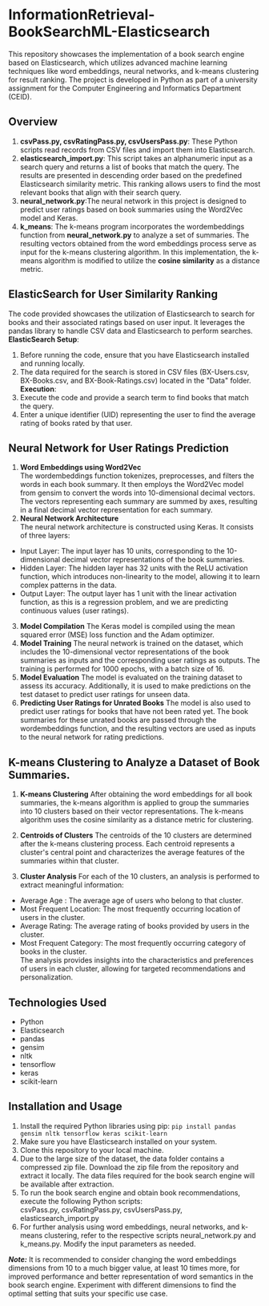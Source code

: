 # InformationRetrieval-BookSearchML-Elasticsearch
This repository showcases the implementation of a book search engine based on Elasticsearch, which utilizes advanced machine learning techniques like word embeddings, neural networks, and k-means clustering for result ranking. The project is developed in Python as part of a university assignment for the Computer Engineering and Informatics Department (CEID).  

## Overview  
1. **csvPass.py, csvRatingPass.py, csvUsersPass.py**: These Python scripts read records from CSV files and import them into Elasticsearch.
2. **elasticsearch_import.py**: This script takes an alphanumeric input as a search query and returns a list of books that match the query. The results are presented in descending order based on the predefined Elasticsearch similarity metric. This ranking allows users to find the most relevant books that align with their search query.
3. **neural_network.py**:The neural network in this project is designed to predict user ratings based on book summaries using the Word2Vec model and Keras.
4. **k_means**: The k-means program incorporates the wordembeddings function from **neural_network.py** to analyze a set of summaries. The resulting vectors obtained from the word embeddings process serve as input for the k-means clustering algorithm. In this implementation, the k-means algorithm is modified to utilize the **cosine similarity** as a distance metric.

## ElasticSearch for User Similarity Ranking
The code provided showcases the utilization of Elasticsearch to search for books and their associated ratings based on user input. It leverages the pandas library to handle CSV data and Elasticsearch to perform searches.  
**ElasticSearch Setup**:
1. Before running the code, ensure that you have Elasticsearch installed and running locally.
2. The data required for the search is stored in CSV files (BX-Users.csv, BX-Books.csv, and BX-Book-Ratings.csv) located in the "Data" folder.  
**Execution**:
1. Execute the code and provide a search term to find books that match the query.
2. Enter a unique identifier (UID) representing the user to find the average rating of books rated by that user.

## Neural Network for User Ratings Prediction
1. **Word Embeddings using Word2Vec**  
The wordembeddings function tokenizes, preprocesses, and filters the words in each book summary. It then employs the Word2Vec model from gensim to convert the words into 10-dimensional decimal vectors. The vectors representing each summary are summed by axes, resulting in a final decimal vector representation for each summary.
2. **Neural Network Architecture**  
The neural network architecture is constructed using Keras. It consists of three layers:  

- Input Layer: The input layer has 10 units, corresponding to the 10-dimensional decimal vector representations of the book summaries.
- Hidden Layer: The hidden layer has 32 units with the ReLU activation function, which introduces non-linearity to the model, allowing it to learn complex patterns in the data.
- Output Layer: The output layer has 1 unit with the linear activation function, as this is a regression problem, and we are predicting continuous values (user ratings).
3. **Model Compilation**
The Keras model is compiled using the mean squared error (MSE) loss function and the Adam optimizer.
4. **Model Training**
The neural network is trained on the dataset, which includes the 10-dimensional vector representations of the book summaries as inputs and the corresponding user ratings as outputs. The training is performed for 1000 epochs, with a batch size of 16.
5. **Model Evaluation**
The model is evaluated on the training dataset to assess its accuracy. Additionally, it is used to make predictions on the test dataset to predict user ratings for unseen data.
6. **Predicting User Ratings for Unrated Books**
The model is also used to predict user ratings for books that have not been rated yet. The book summaries for these unrated books are passed through the wordembeddings function, and the resulting vectors are used as inputs to the neural network for rating predictions.

## K-means Clustering to Analyze a Dataset of Book Summaries. 
1. **K-means Clustering**
After obtaining the word embeddings for all book summaries, the k-means algorithm is applied to group the summaries into 10 clusters based on their vector representations. The k-means algorithm uses the cosine similarity as a distance metric for clustering.
2. **Centroids of Clusters**
The centroids of the 10 clusters are determined after the k-means clustering process. Each centroid represents a cluster's central point and characterizes the average features of the summaries within that cluster.

3. **Cluster Analysis**
For each of the 10 clusters, an analysis is performed to extract meaningful information:  

  - Average Age : The average age of users who belong to that cluster. 
  - Most Frequent Location: The most frequently occurring location of users in the cluster.
  - Average Rating: The average rating of books provided by users in the cluster. 
  - Most Frequent Category: The most frequently occurring category of books in the cluster.  
The analysis provides insights into the characteristics and preferences of users in each cluster, allowing for targeted recommendations and personalization.

## Technologies Used
  - Python
  - Elasticsearch
  - pandas
  - gensim
  - nltk
  - tensorflow
  - keras
  - scikit-learn 

## Installation and Usage
1. Install the required Python libraries using pip:
`pip install pandas gensim nltk tensorflow keras scikit-learn`  
2. Make sure you have Elasticsearch installed on your system.
3. Clone this repository to your local machine.
4. Due to the large size of the dataset, the data folder contains a compressed zip file. Download the zip file from the repository and extract it locally. The data files required for the book search engine will be available after extraction.
5. To run the book search engine and obtain book recommendations, execute the following Python scripts:  
  csvPass.py, csvRatingPass.py, csvUsersPass.py, elasticsearch_import.py
6. For further analysis using word embeddings, neural networks, and k-means clustering, refer to the respective scripts neural_network.py and k_means.py. Modify the input parameters as needed.

**_Note:_** It is recommended to consider changing the word embeddings dimensions from 10 to a much bigger value, at least 10 times more, for improved performance and better representation of word semantics in the book search engine. Experiment with different dimensions to find the optimal setting that suits your specific use case.
